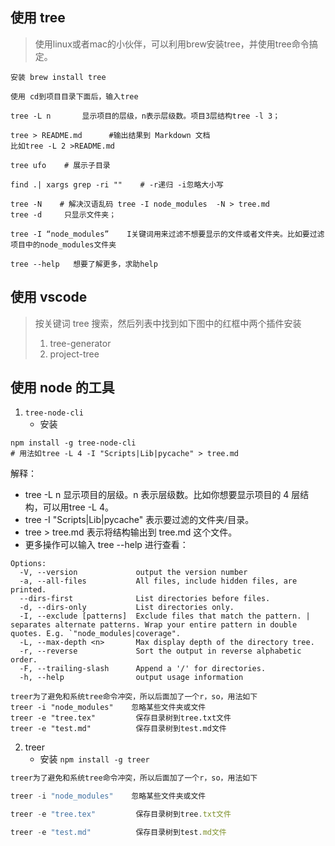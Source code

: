 ## 使用 tree

>  使用linux或者mac的小伙伴，可以利用brew安装tree，并使用tree命令搞定。

````shell
安装 brew install tree

使用 cd到项目目录下面后，输入tree

tree -L n       显示项目的层级，n表示层级数。项目3层结构tree -l 3；

tree > README.md      #输出结果到 Markdown 文档 
比如tree -L 2 >README.md

tree ufo    # 展示子目录

find .| xargs grep -ri ""    # -r递归 -i忽略大小写

tree -N    # 解决汉语乱码 tree -I node_modules  -N > tree.md
tree -d     只显示文件夹；

tree -I “node_modules”    I关键词用来过滤不想要显示的文件或者文件夹。比如要过滤项目中的node_modules文件夹

tree --help   想要了解更多，求助help
````





## 使用 vscode

> 按关键词 tree 搜索，然后列表中找到如下图中的红框中两个插件安装
>
> 1. tree-generator
> 2. project-tree



## 使用 node 的工具

1. `tree-node-cli`
   - 安装

```shell
npm install -g tree-node-cli
# 用法如tree -L 4 -I "Scripts|Lib|pycache" > tree.md
```

解释：

- tree -L n 显示项目的层级。n 表示层级数。比如你想要显示项目的 4 层结构，可以用tree -L 4。
- tree -I "Scripts|Lib|pycache" 表示要过滤的文件夹/目录。
- tree > tree.md 表示将结构输出到 tree.md 这个文件。
- 更多操作可以输入 tree --help 进行查看：

```shell
Options:
  -V, --version             output the version number
  -a, --all-files           All files, include hidden files, are printed.
  --dirs-first              List directories before files.
  -d, --dirs-only           List directories only.
  -I, --exclude [patterns]  Exclude files that match the pattern. | separates alternate patterns. Wrap your entire pattern in double quotes. E.g. `"node_modules|coverage".
  -L, --max-depth <n>       Max display depth of the directory tree.
  -r, --reverse             Sort the output in reverse alphabetic order.
  -F, --trailing-slash      Append a '/' for directories.
  -h, --help                output usage information
```



```
treer为了避免和系统tree命令冲突，所以后面加了一个r，so，用法如下
treer -i "node_modules"    忽略某些文件夹或文件
treer -e "tree.tex"         保存目录树到tree.txt文件
treer -e "test.md"          保存目录树到test.md文件
```

2. treer
   - 安装 `npm install -g treer`

```js
treer为了避免和系统tree命令冲突，所以后面加了一个r，so，用法如下

treer -i "node_modules"    忽略某些文件夹或文件

treer -e "tree.tex"         保存目录树到tree.txt文件

treer -e "test.md"          保存目录树到test.md文件
```

